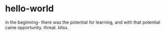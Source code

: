 # hello-world
in the beginning- there was the potential for learning, and with that potential came opportunity. threat. bliss. 
